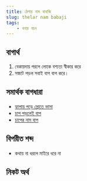 ```yaml
---
title: ঠেলার নাম বাবাজি
slug: thelar nam babaji
tags:
    - খনার বচন
---
```

## বাগার্থ
1. বেকায়দায় পরলে লোকে বশ্যতা স্বীকার করে
2. সঙ্কটে পড়ল সবাই বাপ বাপ করে।
## সমার্থক বাগধারা
* [হ্যাপায় পড়ে স্রোতে ভাসা](/hapay-pore-srote-vasa/)
* [চাপ পড়লেই বাপ](/chape-porllei-bap/)
* [চাপের নাম বাপ](/chaper-nam-bap/)
## বিপরীত শব্দ
* কথায় না ধরলে মাইরে ধরে না

## নিকট অর্থ 